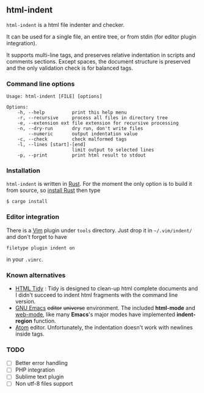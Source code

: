 html-indent
-----------

`html-indent` is a html file indenter and checker.

It can be used for a single file, an entire tree, or from stdin (for editor
plugin integration).

It supports multi-line tags, and preserves relative indentation in scripts and
comments sections. Except spaces, the document structure is preserved and the
only validation check is for balanced tags.

### Command line options

```
Usage: html-indent [FILE] [options]

Options:
    -h, --help          print this help menu
    -r, --recursive     process all files in directory tree
    -e, --extension ext file extension for recursive processing
    -n, --dry-run       dry run, don't write files
        --numeric       output indentation value
    -c, --check         check malformed tags
    -l, --lines [start]-[end]
                        limit output to selected lines
    -p, --print         print html result to stdout
```


### Installation

`html-indent` is written in [Rust](http://rust-lang.org/). For the moment the
only option is to build it from source, so [install Rust](https://rustup.rs/)
then type

```
$ cargo install
```

### Editor integration

There is a [Vim](http://www.vim.org/) plugin under `tools`
directory. Just drop it in `~/.vim/indent/` and don't forget to have
```
filetype plugin indent on
```
in your `.vimrc`.

### Known alternatives

* [HTML Tidy](http://www.html-tidy.org/) : Tidy is designed to clean-up html
  complete documents and I didn't succeed to indent html fragments with the
  command line version.
* [GNU Emacs](https://www.gnu.org/software/emacs/) ~~editor~~
  ~~universe~~ environment. The included **html-mode**
  and [web-mode](http://web-mode.org/), like many **Emacs**'s major
  modes have implemented **indent-region** function.
* [Atom](https://atom.io/) editor. Unfortunately, the indentation doesn't work
  with newlines inside tags.

### TODO

- [ ] Better error handling
- [ ] PHP integration
- [ ] Sublime text plugin
- [ ] Non utf-8 files support
